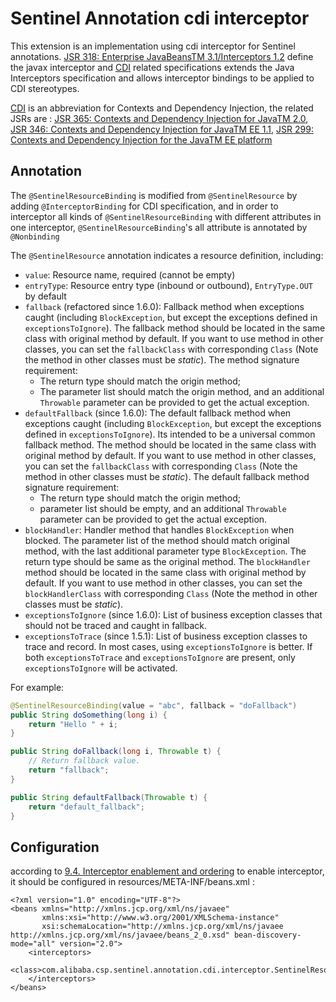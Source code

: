 # Sentinel Annotation cdi interceptor

This extension is an implementation using cdi interceptor for Sentinel annotations. [JSR 318: Enterprise JavaBeansTM 3.1/Interceptors 1.2](https://jcp.org/en/jsr/detail?id=318) define the javax interceptor and [CDI](http://www.cdi-spec.org/) related specifications extends the Java Interceptors specification and allows interceptor bindings to be applied to CDI stereotypes.

[CDI](http://www.cdi-spec.org/) is an abbreviation for  Contexts and Dependency Injection, the related JSRs are : [JSR 365: Contexts and Dependency Injection for JavaTM 2.0](https://jcp.org/en/jsr/detail?id=365), [JSR 346: Contexts and Dependency Injection for JavaTM EE 1.1](https://jcp.org/en/jsr/detail?id=346), [JSR 299: Contexts and Dependency Injection for the JavaTM EE platform](https://jcp.org/en/jsr/detail?id=299)

## Annotation
The `@SentinelResourceBinding` is modified from `@SentinelResource` by adding `@InterceptorBinding` for CDI specification, and in order to interceptor all kinds of `@SentinelResourceBinding` with different attributes in one interceptor, `@SentinelResourceBinding`'s all attribute is annotated by `@Nonbinding`

The `@SentinelResource` annotation indicates a resource definition, including:

- `value`: Resource name, required (cannot be empty)
- `entryType`: Resource entry type (inbound or outbound), `EntryType.OUT` by default
- `fallback` (refactored since 1.6.0): Fallback method when exceptions caught (including `BlockException`, but except the exceptions defined in `exceptionsToIgnore`). The fallback method should be located in the same class with original method by default. If you want to use method in other classes, you can set the `fallbackClass` with corresponding `Class` (Note the method in other classes must be *static*). The method signature requirement:
  - The return type should match the origin method;
  - The parameter list should match the origin method, and an additional `Throwable` parameter can be provided to get the actual exception.
- `defaultFallback` (since 1.6.0): The default fallback method when exceptions caught (including `BlockException`, but except the exceptions defined in `exceptionsToIgnore`). Its intended to be a universal common fallback method. The method should be located in the same class with original method by default. If you want to use method in other classes, you can set the `fallbackClass` with corresponding `Class` (Note the method in other classes must be *static*). The default fallback method signature requirement:
  - The return type should match the origin method;
  - parameter list should be empty, and an additional `Throwable` parameter can be provided to get the actual exception.
- `blockHandler`: Handler method that handles `BlockException` when blocked. The parameter list of the method should match original method, with the last additional parameter type `BlockException`. The return type should be same as the original method. The `blockHandler` method should be located in the same class with original method by default. If you want to use method in other classes, you can set the `blockHandlerClass` with corresponding `Class` (Note the method in other classes must be *static*).
- `exceptionsToIgnore` (since 1.6.0): List of business exception classes that should not be traced and caught in fallback.
- `exceptionsToTrace` (since 1.5.1): List of business exception classes to trace and record. In most cases, using `exceptionsToIgnore` is better. If both `exceptionsToTrace` and `exceptionsToIgnore` are present, only `exceptionsToIgnore` will be activated.

For example:

```java
@SentinelResourceBinding(value = "abc", fallback = "doFallback")
public String doSomething(long i) {
    return "Hello " + i;
}

public String doFallback(long i, Throwable t) {
    // Return fallback value.
    return "fallback";
}

public String defaultFallback(Throwable t) {
    return "default_fallback";
}
```

## Configuration
according to [9.4. Interceptor enablement and ordering](https://docs.jboss.org/cdi/spec/2.0/cdi-spec.html#enabled_interceptors) to enable interceptor, it should be configured in resources/META-INF/beans.xml :
```
<?xml version="1.0" encoding="UTF-8"?>
<beans xmlns="http://xmlns.jcp.org/xml/ns/javaee"
       xmlns:xsi="http://www.w3.org/2001/XMLSchema-instance"
       xsi:schemaLocation="http://xmlns.jcp.org/xml/ns/javaee http://xmlns.jcp.org/xml/ns/javaee/beans_2_0.xsd" bean-discovery-mode="all" version="2.0">
    <interceptors>
        <class>com.alibaba.csp.sentinel.annotation.cdi.interceptor.SentinelResourceInterceptor</class>
    </interceptors>
</beans>
```



